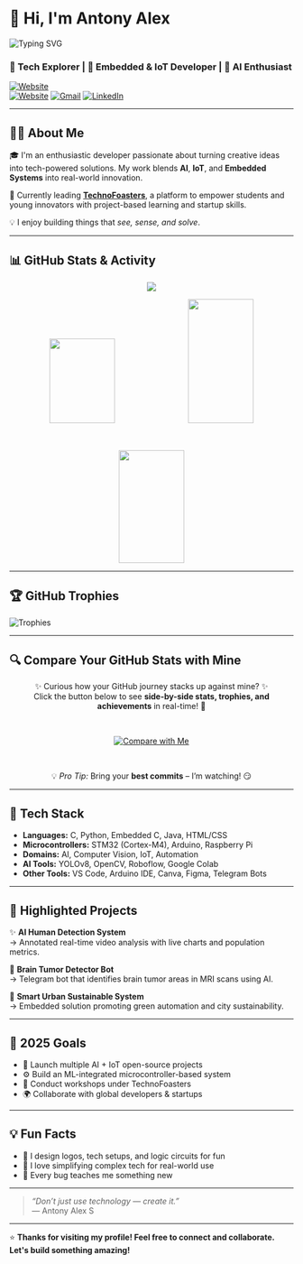 # 👋 Hi, I'm Antony Alex

![Typing SVG](https://readme-typing-svg.herokuapp.com?font=Fira+Code&duration=3000&pause=1000&color=F73D3D&center=true&vCenter=true&width=495&lines=Building+Smart+and+Sustainable+Tech+%F0%9F%9A%80)

### 🚀 Tech Explorer | 🔧 Embedded & IoT Developer | 🧠 AI Enthusiast

[![Website](https://img.shields.io/badge/Portfolio-AntonyAlex-white?style=for-the-badge&logo=google-chrome)](https://www.antonyalex.tech)  
[![Website](https://img.shields.io/badge/TechnoFoasters-blue?style=for-the-badge&logo=google-chrome)](https://www.technofoasters.com)
[![Gmail](https://img.shields.io/badge/Gmail-antonyalex476@gmail.com-red?style=for-the-badge&logo=gmail)](mailto:antonyalex476@gmail.com)
[![LinkedIn](https://img.shields.io/badge/LinkedIn-AntonyAlex-blue?style=for-the-badge&logo=linkedin)](https://linkedin.com/in/antony-alex-s-53aa45258)

---

## 👨‍💻 About Me

🎓 I'm an enthusiastic developer passionate about turning creative ideas into tech-powered solutions. My work blends **AI**, **IoT**, and **Embedded Systems** into real-world innovation.

🚀 Currently leading [**TechnoFoasters**](https://www.technofoasters.com), a platform to empower students and young innovators with project-based learning and startup skills.

💡 I enjoy building things that *see, sense, and solve*.

---

## 📊 GitHub Stats & Activity

<p align="center">
  <img src="https://github-readme-activity-graph.vercel.app/graph?username=alex22022005&theme=react-dark&hide_border=true&area=true&custom_title=Antony's%20GitHub%20Activity" />
</p>

<p align="center">
  <img src="https://github-readme-stats.vercel.app/api?username=alex22022005&show_icons=true&theme=radical&hide_border=true" width="48%" height="150px"/>
  <img src="https://github-readme-streak-stats.herokuapp.com?user=alex22022005&theme=radical&hide_border=true" width="48%" height="220px"/>
</p>

<br/>

<p align="center">
  <img src="https://github-readme-stats.vercel.app/api/top-langs/?username=alex22022005&layout=compact&theme=radical&hide_border=true" width="48%" height="200px"/>
</p>

---

## 🏆 GitHub Trophies

![Trophies](https://github-profile-trophy.vercel.app/?username=alex22022005&theme=algolia&no-frame=true&margin-w=10)

---
## 🔍 Compare Your GitHub Stats with Mine  

<div align="center">

✨ Curious how your GitHub journey stacks up against mine? ✨  
Click the button below to see **side-by-side stats, trophies, and achievements** in real-time! 🚀

<br/>

[![Compare with Me](https://img.shields.io/badge/🚀%20Compare%20with%20Me-%F0%9F%94%8D-blueviolet?style=for-the-badge&logo=github&logoColor=white)](https://alex22022005.github.io/alex22022005/compare.html)

<br/>

💡 *Pro Tip:* Bring your **best commits** – I’m watching! 😏

</div>

---


## 🔧 Tech Stack

- **Languages:** C, Python, Embedded C, Java, HTML/CSS  
- **Microcontrollers:** STM32 (Cortex-M4), Arduino, Raspberry Pi  
- **Domains:** AI, Computer Vision, IoT, Automation  
- **AI Tools:** YOLOv8, OpenCV, Roboflow, Google Colab  
- **Other Tools:** VS Code, Arduino IDE, Canva, Figma, Telegram Bots  

---

## 🌟 Highlighted Projects

✨ **AI Human Detection System**  
→ Annotated real-time video analysis with live charts and population metrics.

🧠 **Brain Tumor Detector Bot**  
→ Telegram bot that identifies brain tumor areas in MRI scans using AI.

🌱 **Smart Urban Sustainable System**  
→ Embedded solution promoting green automation and city sustainability.

---

## 🎯 2025 Goals

- 🚀 Launch multiple AI + IoT open-source projects  
- ⚙️ Build an ML-integrated microcontroller-based system  
- 💬 Conduct workshops under TechnoFoasters  
- 🌍 Collaborate with global developers & startups

---

## 💡 Fun Facts

- 🎨 I design logos, tech setups, and logic circuits for fun  
- 🧠 I love simplifying complex tech for real-world use  
- 📌 Every bug teaches me something new

---

> *“Don’t just use technology — create it.”*  
> — Antony Alex S

---

⭐ **Thanks for visiting my profile! Feel free to connect and collaborate. Let's build something amazing!**

